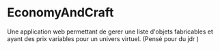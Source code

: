# EconomyAndCraft
Une application web permettant de gerer une liste d'objets fabricables et ayant des prix variables pour un univers virtuel. (Pensé pour du jdr )
